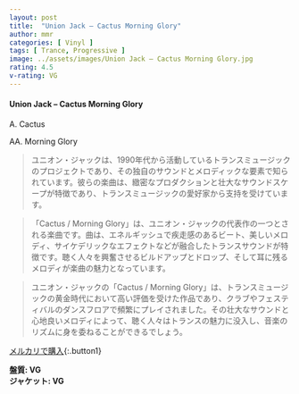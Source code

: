 ```yaml
---
layout: post
title:  "Union Jack – Cactus Morning Glory"
author: mmr
categories: [ Vinyl ]
tags: [ Trance, Progressive ]
image: ../assets/images/Union Jack – Cactus Morning Glory.jpg
rating: 4.5
v-rating: VG
---
```


#### Union Jack – Cactus Morning Glory

A. Cactus

AA. Morning Glory

> ユニオン・ジャックは、1990年代から活動しているトランスミュージックのプロジェクトであり、その独自のサウンドとメロディックな要素で知られています。彼らの楽曲は、緻密なプロダクションと壮大なサウンドスケープが特徴であり、トランスミュージックの愛好家から支持を受けています。

> 「Cactus / Morning Glory」は、ユニオン・ジャックの代表作の一つとされる楽曲です。曲は、エネルギッシュで疾走感のあるビート、美しいメロディ、サイケデリックなエフェクトなどが融合したトランスサウンドが特徴です。聴く人々を興奮させるビルドアップとドロップ、そして耳に残るメロディが楽曲の魅力となっています。

> ユニオン・ジャックの「Cactus / Morning Glory」は、トランスミュージックの黄金時代において高い評価を受けた作品であり、クラブやフェスティバルのダンスフロアで頻繁にプレイされました。その壮大なサウンドと心地良いメロディによって、聴く人々はトランスの魅力に没入し、音楽のリズムに身を委ねることができるでしょう。



[メルカリで購入](https://jp.mercari.com/item/m81782293125){:.button1}

<div class="mt-4 mb-4 d-flex align-items-center">
<strong class="mr-1">盤質: VG</strong>
</div>
<div class="mt-4 mb-4 d-flex align-items-center">
<strong class="mr-1">ジャケット: VG</strong>
</div>
